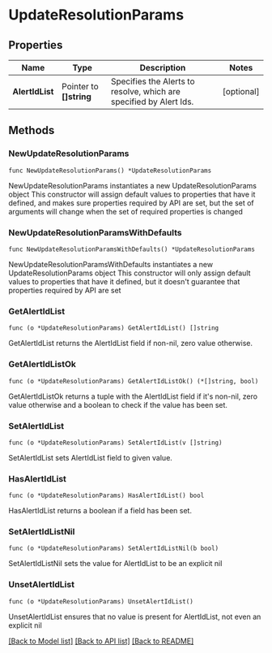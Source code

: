 # UpdateResolutionParams

## Properties

Name | Type | Description | Notes
------------ | ------------- | ------------- | -------------
**AlertIdList** | Pointer to **[]string** | Specifies the Alerts to resolve, which are specified by Alert Ids. | [optional] 

## Methods

### NewUpdateResolutionParams

`func NewUpdateResolutionParams() *UpdateResolutionParams`

NewUpdateResolutionParams instantiates a new UpdateResolutionParams object
This constructor will assign default values to properties that have it defined,
and makes sure properties required by API are set, but the set of arguments
will change when the set of required properties is changed

### NewUpdateResolutionParamsWithDefaults

`func NewUpdateResolutionParamsWithDefaults() *UpdateResolutionParams`

NewUpdateResolutionParamsWithDefaults instantiates a new UpdateResolutionParams object
This constructor will only assign default values to properties that have it defined,
but it doesn't guarantee that properties required by API are set

### GetAlertIdList

`func (o *UpdateResolutionParams) GetAlertIdList() []string`

GetAlertIdList returns the AlertIdList field if non-nil, zero value otherwise.

### GetAlertIdListOk

`func (o *UpdateResolutionParams) GetAlertIdListOk() (*[]string, bool)`

GetAlertIdListOk returns a tuple with the AlertIdList field if it's non-nil, zero value otherwise
and a boolean to check if the value has been set.

### SetAlertIdList

`func (o *UpdateResolutionParams) SetAlertIdList(v []string)`

SetAlertIdList sets AlertIdList field to given value.

### HasAlertIdList

`func (o *UpdateResolutionParams) HasAlertIdList() bool`

HasAlertIdList returns a boolean if a field has been set.

### SetAlertIdListNil

`func (o *UpdateResolutionParams) SetAlertIdListNil(b bool)`

 SetAlertIdListNil sets the value for AlertIdList to be an explicit nil

### UnsetAlertIdList
`func (o *UpdateResolutionParams) UnsetAlertIdList()`

UnsetAlertIdList ensures that no value is present for AlertIdList, not even an explicit nil

[[Back to Model list]](../README.md#documentation-for-models) [[Back to API list]](../README.md#documentation-for-api-endpoints) [[Back to README]](../README.md)


